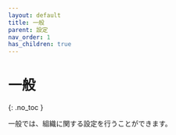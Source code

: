 ```yaml
---
layout: default
title: 一般
parent: 設定
nav_order: 1
has_children: true
---
```


# 一般
{: .no_toc }

一般では、組織に関する設定を行うことができます。
